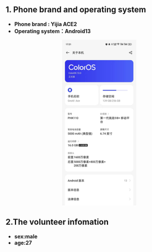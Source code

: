 ## 1. Phone brand and operating system
* **Phone brand : Yijia ACE2**
*  **Operating system：Android13**
<p align = "center">  
<img src="./The%20branch%20and%20system%20of%20the%20mobile%20phone.jpg"  style="width:200px" />
</p>

## 2.The volunteer infomation
* **sex:male**
* **age:27**